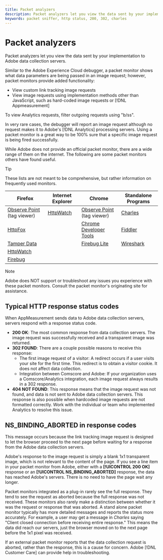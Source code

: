 ```yaml
---
title: Packet analyzers
description: Packet analyzers let you view the data sent by your implementation to Adobe data collection servers.
keywords: packet sniffer, http status, 200, 302, charles
---
```


# Packet analyzers

Packet analyzers let you view the data sent by your implementation to Adobe data collection servers.

Similar to the Adobe Experience Cloud debugger, a packet monitor shows what data parameters are being passed in an image request; however, packet monitors provide added functionality:

* View custom link tracking image requests 
* View image requests using implementation methods other than JavaScript, such as hard-coded image requests or [!DNL Appmeasurement]

To view Analytics requests, filter outgoing requests using "b/ss".

In very rare cases, the debugger will report an image request although no request makes it to Adobe's [!DNL Analytics] processing servers. Using a packet monitor is a great way to be 100% sure that a specific image request is being fired successfully.

While Adobe does not provide an official packet monitor, there are a wide range of them on the internet. The following are some packet monitors others have found useful.

>[!TIP]
>
>These lists are not meant to be comprehensive, but rather information on frequently used monitors.

|  Firefox  | Internet Explorer  | Chrome  | Standalone Programs  |
|---|---|---|---|
|  [Observe Point](https://www.observepoint.com/product#plugin) (tag viewer)  | [HttpWatch](https://www.httpwatch.com/)  | [Observe Point](https://www.observepoint.com/product#plugin) (tag viewer)  | [Charles](https://www.charlesproxy.com/)  |
|  [HttpFox](https://addons.mozilla.org/en-US/firefox/addon/httpfox/)  |  | [Chrome Developer Tools](https://code.google.com/chrome/devtools/docs/overview.html)  | [Fiddler](https://www.fiddler2.com/fiddler2/)  |
|  [Tamper Data](https://addons.mozilla.org/en-us/firefox/addon/tamper-data/)  |  | [Firebug Lite](https://chrome.google.com/webstore/detail/bmagokdooijbeehmkpknfglimnifench)  | [Wireshark](https://www.wireshark.org/)  |
|  [HttpWatch](https://www.httpwatch.com/)  |  |  |  |
|  [Firebug](https://getfirebug.com/)  |  |  |  |

>[!NOTE]
>
>Adobe does NOT support or troubleshoot any issues you experience with these packet monitors. Consult the packet monitor's originating site for assistance.

## Typical HTTP response status codes

When AppMeasurement sends data to Adobe data collection servers, servers respond with a response status code.

* **200 OK**: The most common response from data collection servers. The image request was successfully received and a transparent image was returned.
* **302 FOUND**: There are a couple possible reasons to receive this response:
  * The first image request of a visitor: A redirect occurs if a user visits your site for the first time. This redirect is to obtain a visitor cookie. It does not affect data collection.
  * Integration between Comscore and Adobe: If your organization uses a Comscore/Analytics integration, each image request always results in a 302 response.
* **404 NOT FOUND**: This response means that the image request was not found, and data is not sent to Adobe data collection servers. This response is also possible when hardcoded image requests are not formatted correctly. Work with the individual or team who implemented Analytics to resolve this issue.

## NS_BINDING_ABORTED in response codes

This message occurs because the link tracking image request is designed to let the browser proceed to the next page before waiting for a response from the Adobe data collection servers.

Adobe's response to the image request is simply a blank 1x1 transparent image, which is not relevant to the content of the page. If you see a line item in your packet monitor from Adobe, either with a **[!UICONTROL 200 OK]** response or an **[!UICONTROL NS_BINDING_ABORTED]** response, the data has reached Adobe's servers. There is no need to have the page wait any longer.

Packet monitors integrated as a plug-in rarely see the full response. They tend to see the request as aborted because the full response was not received. These monitors also rarely make a distinction between whether it was the request or response that was aborted. A stand alone packet monitor typically has more detailed messages and reports the status more accurately. For example, a user may get a message in *Charles* saying "Client closed connection before receiving entire response." This means the data did reach our servers, just the browser moved on to the next page before the 1x1 pixel was received.

If an external packet monitor reports that the data collection request is aborted, rather than the response, this is a cause for concern. Adobe [!DNL Customer Care] can provide help in troubleshooting.
